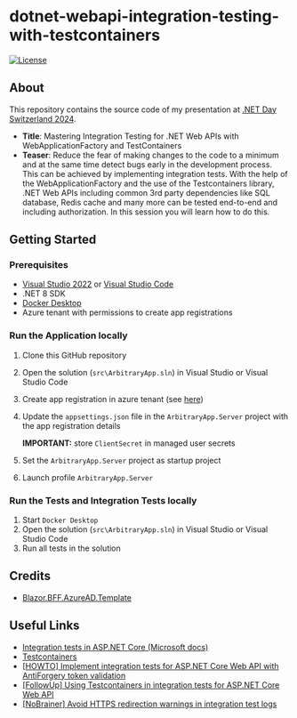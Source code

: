 # dotnet-webapi-integration-testing-with-testcontainers

[![License](https://img.shields.io/badge/license-Apache%20License%202.0-blue.svg)](https://github.com/rufer7/dotnet-webapi-integration-testing-with-testcontainers/blob/main/LICENSE)

## About

This repository contains the source code of my presentation at [.NET Day Switzerland 2024](https://sessionize.com/app/speaker/session/674028).

- **Title**: Mastering Integration Testing for .NET Web APIs with WebApplicationFactory and TestContainers
- **Teaser**: Reduce the fear of making changes to the code to a minimum and at the same time detect bugs early in the development process. This can be achieved by implementing integration tests. With the help of the WebApplicationFactory and the use of the Testcontainers library, .NET Web APIs including common 3rd party dependencies like SQL database, Redis cache and many more can be tested end-to-end and including authorization. In this session you will learn how to do this.

## Getting Started

### Prerequisites

- [Visual Studio 2022](https://visualstudio.microsoft.com/downloads/) or [Visual Studio Code](https://code.visualstudio.com/)
- .NET 8 SDK
- [Docker Desktop](https://www.docker.com/products/docker-desktop/)
- Azure tenant with permissions to create app registrations

### Run the Application locally

1. Clone this GitHub repository
1. Open the solution (`src\ArbitraryApp.sln`) in Visual Studio or Visual Studio Code
1. Create app registration in azure tenant (see [here](https://docs.microsoft.com/en-us/azure/active-directory/develop/quickstart-register-app))
1. Update the `appsettings.json` file in the `ArbitraryApp.Server` project with the app registration details

   **IMPORTANT:** store `ClientSecret` in managed user secrets

1. Set the `ArbitraryApp.Server` project as startup project
1. Launch profile `ArbitraryApp.Server`

### Run the Tests and Integration Tests locally

1. Start `Docker Desktop`
1. Open the solution (`src\ArbitraryApp.sln`) in Visual Studio or Visual Studio Code
1. Run all tests in the solution

## Credits

- [Blazor.BFF.AzureAD.Template](https://github.com/damienbod/Blazor.BFF.AzureAD.Template)

## Useful Links

- [Integration tests in ASP.NET Core (Microsoft docs)](https://learn.microsoft.com/en-us/aspnet/core/test/integration-tests?view=aspnetcore-8.0)
- [Testcontainers](https://testcontainers.com/)
- [[HOWTO] Implement integration tests for ASP.NET Core Web API with AntiForgery token validation](https://blog.rufer.be/2023/11/13/howto-implement-integration-tests-for-asp-net-core-web-api-with-antiforgery-token-validation/)
- [[FollowUp] Using Testcontainers in integration tests for ASP.NET Core Web API](https://blog.rufer.be/2023/11/29/followup-using-testcontainers-in-integration-tests-for-asp-net-core-web-api/)
- [[NoBrainer] Avoid HTTPS redirection warnings in integration test logs](https://blog.rufer.be/2023/06/21/nobrainer-avoid-https-redirection-warnings-in-integration-test-logs/)
